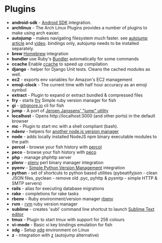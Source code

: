 # Plugins
* __android-sdk__ - [Android SDK](http://developer.android.com/sdk/index.html) integration.
* __archlinux__ - The Arch Linux Plugins provides a number of plugins to make using arch easier.
* __autojump__ - makes navigating filesystem much faster. see [autojump article](https://github.com/joelthelion/autojump/wiki) and [video](https://www.youtube.com/watch?v=tnNyoMGnbKg). bindings only, autojump needs to be installed separately.
* __brew__  [Homebrew](http://brew.sh/) integration
* __bundler__ use Ruby's [Bundler](http://bundler.io/) automatically for some commands
* __ccache__ Enable [ccache](http://ccache.samba.org/) to speed up compilation
* __django__  - helper for Django Unit tests. Cleans the cached modules as well.
* __ec2__ - exports env variables for Amazon's EC2 management
* __emoji-clock__ - The current time with half hour accuracy as an emoji symbol
* __extract__ - Plugin to expand or extract bundled & compressed files
* __fry__ - starts [fry](https://github.com/terlar/fry) Simple ruby version manager for fish
* __gi__  - [gitignore.io](http://gitignore.io) cli for fish
* __jump__ - A port of [Jeroen Janssens' "jump" utility](http://jeroenjanssens.com/2013/08/16/quickly-navigate-your-filesystem-from-the-command-line.html) 
* __localhost__ - Opens http://localhost:3000 (and other ports) in the default browser
* __mc__ - Plugin to start mc with a shell compliant (bash).
* __ndenv__  - helpers for [another node.js version manager](https://github.com/riywo/ndenv)
* __node__ - adds locally installed NodeJS npm binary executable modules to the path
* __percol__ - browse your fish history with [percol](https://github.com/mooz/percol)
* __peco__ - browse your fish history with [peco](https://github.com/peco/peco)
* __php__ - manage phphttp server 
* __plenv__  - [plenv](https://github.com/tokuhirom/plenv) perl binary manager integration
* __pyenv__ - [Simple Python Version Management](https://github.com/yyuu/pyenv) integration
* __python__ - set of shortcuts to python based utilities (pybeatifyjson - clean JSON files, pyclean - remove old .pyc, pyhttp & pysmtp - simple HTTP & SMTP servers)
* __rails__ - alias for executing database migrations
* __rake__ - completions for rake tasks
* __rbenv__ - Ruby environment/version manager [rbenv](https://github.com/sstephenson/rbenv) 
* __rvm__ - [rvm](http://rvm.io) ruby version manager
* __sublime__ - creates 'subl' command line shortcut to launch [Sublime Text editor](http://sublimetext.com/)
* __tmux__  -  Plugin to start tmux with support for 256 colours
* __vi-mode__ - Basic vi key bindings emulation for fish
* __xdg__ - Setup [xdg](http://standards.freedesktop.org/basedir-spec/basedir-spec-latest.html) environment on Linux
* __z__ - integration with [z](https://github.com/rupa/z) (autojump alternative)
